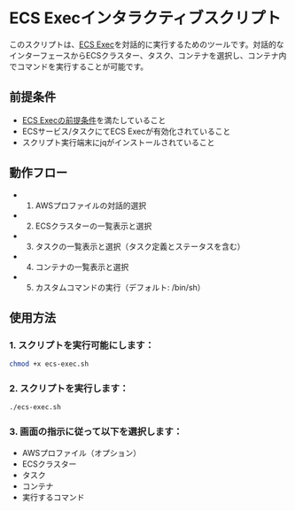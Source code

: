 # ECS Execインタラクティブスクリプト

このスクリプトは、[ECS Exec](https://docs.aws.amazon.com/ja_jp/AmazonECS/latest/developerguide/ecs-exec.html)を対話的に実行するためのツールです。対話的なインターフェースからECSクラスター、タスク、コンテナを選択し、コンテナ内でコマンドを実行することが可能です。

## 前提条件

- [ECS Execの前提条件](https://docs.aws.amazon.com/ja_jp/AmazonECS/latest/developerguide/ecs-exec.html#ecs-exec-prerequisites)を満たしていること
- ECSサービス/タスクにてECS Execが有効化されていること
- スクリプト実行端末にjqがインストールされていること

## 動作フロー

- 1. AWSプロファイルの対話的選択
- 2. ECSクラスターの一覧表示と選択
- 3. タスクの一覧表示と選択（タスク定義とステータスを含む）
- 4. コンテナの一覧表示と選択
- 5. カスタムコマンドの実行（デフォルト: /bin/sh）

## 使用方法

### 1. スクリプトを実行可能にします：

```bash
chmod +x ecs-exec.sh
```

### 2. スクリプトを実行します：

```bash
./ecs-exec.sh
```

### 3. 画面の指示に従って以下を選択します：

- AWSプロファイル（オプション）
- ECSクラスター
- タスク
- コンテナ
- 実行するコマンド